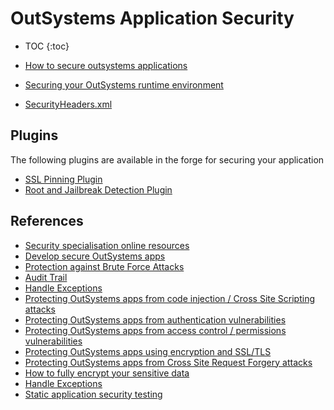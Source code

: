 # OutSystems Application Security

* TOC
{:toc}

* [How to secure outsystems applications](how-to-secure-outsystems-applications.md)
* [Securing your OutSystems runtime environment](Securing-your-OutSystems-runtime-environment.md)
* [SecurityHeaders.xml](SecurityHeaders.xml)

## Plugins

The following plugins are available in the forge for securing your application

* [SSL Pinning Plugin](https://success.outsystems.com/Documentation/11/Extensibility_and_Integration/Mobile_Plugins/SSL_Pinning_Plugin)
* [Root and Jailbreak Detection Plugin](https://www.outsystems.com/forge/component-overview/9432/root-jailbreak-detection-plugin)

## References

* [Security specialisation online resources](security-specialisation-online-resources.md)
* [Develop secure OutSystems apps](https://success.outsystems.com/Support/Security/Develop_secure_OutSystems_apps)
* [Protection against Brute Force Attacks](https://success.outsystems.com/Documentation/11/Managing_the_Applications_Lifecycle/Secure_the_Applications/Protection_against_Brute_Force_Attacks)
* [Audit Trail](https://success.outsystems.com/Documentation/Best_Practices/Performance_and_Monitoring/Audit_Trail)
* [Handle Exceptions](https://success.outsystems.com/Documentation/11/Developing_an_Application/Implement_Application_Logic/Handle_Exceptions)
* [Protecting OutSystems apps from code injection / Cross Site Scripting attacks](https://success.outsystems.com/Support/Security/How_the_OutSystems_Platform_Helps_You_Develop_Secure_Applications/Protecting_OutSystems_apps_from_code_injection_/_Cross_Site_Scripting_attacks)
* [Protecting OutSystems apps from authentication vulnerabilities](https://success.outsystems.com/Support/Security/How_the_OutSystems_Platform_Helps_You_Develop_Secure_Applications/Protecting_OutSystems_Apps_From_Authentication_Vulnerabilities)
* [Protecting OutSystems apps from access control / permissions vulnerabilities](https://success.outsystems.com/Support/Security/How_the_OutSystems_Platform_Helps_You_Develop_Secure_Applications/Protecting_OutSystems_apps_from_access_control_/_permissions_vulnerabilities)
* [Protecting OutSystems apps using encryption and SSL/TLS](https://success.outsystems.com/Support/Security/How_the_OutSystems_Platform_Helps_You_Develop_Secure_Applications/Protecting_OutSystems_apps_using_encryption_and_SSL/TLS)
* [Protecting OutSystems apps from Cross Site Request Forgery attacks](https://success.outsystems.com/Support/Security/How_the_OutSystems_Platform_Helps_You_Develop_Secure_Applications/Protecting_OutSystems_apps_from_Cross_Site_Request_Forgery_attacks)
* [How to fully encrypt your sensitive data](https://success.outsystems.com/Documentation/Best_Practices/Security/Securing_data_at_rest_with_encryption#how-to-fully-encrypt-your-sensitive-data)
* [Handle Exceptions](https://success.outsystems.com/Documentation/11/Developing_an_Application/Implement_Application_Logic/Handle_Exceptions)
* [Static application security testing](https://success.outsystems.com/Support/Security/Static_Application_Security_Testing)
